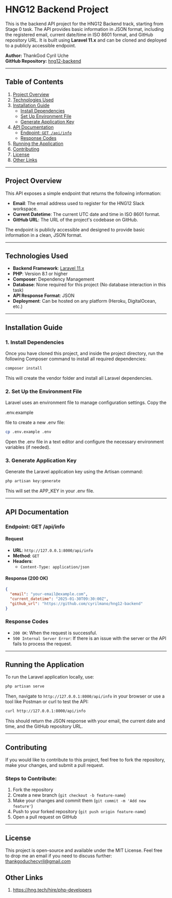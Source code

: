 # HNG12 Backend Project

This is the backend API project for the HNG12 Backend track, starting from Stage 0 task. The API provides basic information in JSON format, including the registered email, current date/time in ISO 8601 format, and GitHub repository URL. It is built using **Laravel 11.x** and can be cloned and deployed to a publicly accessible endpoint.

**Author:** ThankGod Cyril Uche  
**GitHub Repository:** [hng12-backend](https://github.com/cyrilmano/hng12-backend)

---

## **Table of Contents**
1. [Project Overview](#project-overview)  
2. [Technologies Used](#technologies-used)  
3. [Installation Guide](#installation-guide)  
   - [Install Dependencies](#install-dependencies)  
   - [Set Up Environment File](#set-up-the-environment-file)  
   - [Generate Application Key](#generate-application-key)  
4. [API Documentation](#api-documentation)  
   - [Endpoint: `GET /api/info`](#endpoint-get-apiinfo)  
   - [Response Codes](#response-codes)  
5. [Running the Application](#running-the-application)  
6. [Contributing](#contributing)  
7. [License](#license)  
7. [Other Links](#other-links)  

---

## **Project Overview**
This API exposes a simple endpoint that returns the following information:

- **Email**: The email address used to register for the HNG12 Slack workspace.
- **Current Datetime**: The current UTC date and time in ISO 8601 format.
- **GitHub URL**: The URL of the project's codebase on GitHub.

The endpoint is publicly accessible and designed to provide basic information in a clean, JSON format.

---

## **Technologies Used**
- **Backend Framework**: [Laravel 11.x](https://laravel.com)
- **PHP**: Version 8.1 or higher
- **Composer**: Dependency Management
- **Database**: None required for this project (No database interaction in this task)
- **API Response Format**: JSON
- **Deployment**: Can be hosted on any platform (Heroku, DigitalOcean, etc.)

---

## **Installation Guide**

### **1. Install Dependencies**
Once you have cloned this project, and inside the project directory, run the following Composer command to install all required dependencies:

```bash
composer install
```

This will create the vendor folder and install all Laravel dependencies.

### **2. Set Up the Environment File**
Laravel uses an environment file to manage configuration settings. Copy the 

.env.example

 file to create a new .env file:

```bash
cp .env.example .env
```
Open the .env file in a text editor and configure the necessary environment variables (if needed).

### **3. Generate Application Key**
Generate the Laravel application key using the Artisan command:

```bash
php artisan key:generate
```
This will set the APP_KEY in your .env file.

---

## **API Documentation**

### **Endpoint: GET /api/info**

#### **Request**
- **URL**: `http://127.0.0.1:8000/api/info`
- **Method**: `GET`
- **Headers**:
  - `Content-Type: application/json`

#### **Response (200 OK)**
```json
{
  "email": "your-email@example.com",
  "current_datetime": "2025-01-30T09:30:00Z",
  "github_url": "https://github.com/cyrilmano/hng12-backend"
}
```

### **Response Codes**
- `200 OK`: When the request is successful.
- `500 Internal Server Error`: If there is an issue with the server or the API fails to process the request.

---

## **Running the Application**
To run the Laravel application locally, use:

```bash
php artisan serve
```
Then, navigate to `http://127.0.0.1:8000/api/info` in your browser or use a tool like Postman or curl to test the API:

```bash
curl http://127.0.0.1:8000/api/info
```
This should return the JSON response with your email, the current date and time, and the GitHub repository URL.

---

## **Contributing**
If you would like to contribute to this project, feel free to fork the repository, make your changes, and submit a pull request.

### **Steps to Contribute:**
1. Fork the repository
2. Create a new branch (`git checkout -b feature-name`)
3. Make your changes and commit them (`git commit -m 'Add new feature'`)
4. Push to your forked repository (`git push origin feature-name`)
5. Open a pull request on GitHub

---

## **License**
This project is open-source and available under the MIT License. 
Feel free to drop me an email if you need to discuss further: thankgoduchecyril@gmail.com

## **Other Links**
1. https://hng.tech/hire/php-developers